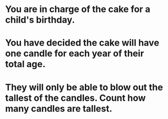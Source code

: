 # You are in charge of the cake for a child's birthday. 
# You have decided the cake will have one candle for each year of their total age.
# They will only be able to blow out the tallest of the candles. Count how many candles are tallest. 
